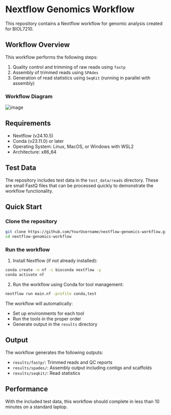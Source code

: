 # Nextflow Genomics Workflow

This repository contains a Nextflow workflow for genomic analysis created for BIOL7210.

## Workflow Overview

This workflow performs the following steps:
1. Quality control and trimming of raw reads using `fastp`
2. Assembly of trimmed reads using `SPAdes`
3. Generation of read statistics using `SeqKit` (running in parallel with assembly)

### Workflow Diagram

![image](https://github.com/user-attachments/assets/1ffeb893-0192-467b-99d0-bfb4b430f019)


## Requirements

- Nextflow (v24.10.5)
- Conda (v23.11.0) or later
- Operating System: Linux, MacOS, or Windows with WSL2
- Architecture: x86_64

## Test Data

The repository includes test data in the `test_data/reads` directory. These are small FastQ files that can be processed quickly to demonstrate the workflow functionality.

## Quick Start

### Clone the repository

```bash
git clone https://github.com/YourUsername/nextflow-genomics-workflow.git
cd nextflow-genomics-workflow
```

### Run the workflow

1. Install Nextflow (if not already installed):
```bash
conda create -n nf -c bioconda nextflow -y
conda activate nf
```

2. Run the workflow using Conda for tool management:
```bash
nextflow run main.nf -profile conda,test
```

The workflow will automatically:
- Set up environments for each tool
- Run the tools in the proper order
- Generate output in the `results` directory

## Output

The workflow generates the following outputs:

- `results/fastp/`: Trimmed reads and QC reports
- `results/spades/`: Assembly output including contigs and scaffolds
- `results/seqkit/`: Read statistics

## Performance

With the included test data, this workflow should complete in less than 10 minutes on a standard laptop.
